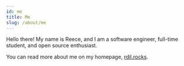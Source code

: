 ```yaml
---
id: me
title: Me
slug: /about/me
---
```


Hello there! My name is Reece, and I am a software engineer, full-time student, and open source enthusiast.

You can read more about me on my homepage, [rdil.rocks](https://rdil.rocks/).
